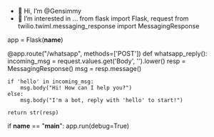 - 👋 Hi, I’m @Gensimmy
- 👀 I’m interested in ...
from flask import Flask, request
from twilio.twiml.messaging_response import MessagingResponse

app = Flask(__name__)

@app.route("/whatsapp", methods=['POST'])
def whatsapp_reply():
    incoming_msg = request.values.get('Body', '').lower()
    resp = MessagingResponse()
    msg = resp.message()

    if 'hello' in incoming_msg:
        msg.body("Hi! How can I help you?")
    else:
        msg.body("I'm a bot, reply with 'hello' to start!")

    return str(resp)

if __name__ == "__main__":
    app.run(debug=True)

<!---
Gensimmy/Gensimmy is a ✨ special ✨ repository because its `README.md` (this file) appears on your GitHub profile.
You can click the Preview link to take a look at your changes.
--->
